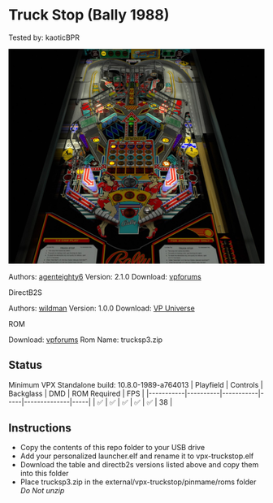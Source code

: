 # Truck Stop (Bally 1988)
Tested by: kaoticBPR

![Table Preview](../../images/vpx-truckstop.jpg)

Authors: [agenteighty6](https://vpuniverse.com/profile/25523-agenteighty6/)
Version: 2.1.0
Download: [vpforums](https://vpuniverse.com/files/file/6380-truck-stop-bally-1988/)

DirectB2S

Authors: [wildman](https://vpuniverse.com/profile/5-wildman/)
Version: 1.0.0
Download: [VP Universe](https://vpuniverse.com/files/file/2354-truck-stopbally-1988/)

ROM

Download: [vpforums](https://www.vpforums.org/index.php?app=downloads&showfile=112)
Rom Name: trucksp3.zip

## Status 

Minimum VPX Standalone build: 10.8.0-1989-a764013
| Playfield | Controls | Backglass | DMD | ROM Required | FPS | 
|-----------|----------|-----------|-----|--------------|-----|
| :white_check_mark: | :white_check_mark: | :white_check_mark: | :white_check_mark: | :white_check_mark: | 38 |

## Instructions

- Copy the contents of this repo folder to your USB drive
- Add your personalized launcher.elf and rename it to vpx-truckstop.elf
- Download the table and directb2s versions listed above and copy them into this folder
- Place trucksp3.zip in the external/vpx-truckstop/pinmame/roms folder *Do Not unzip*


